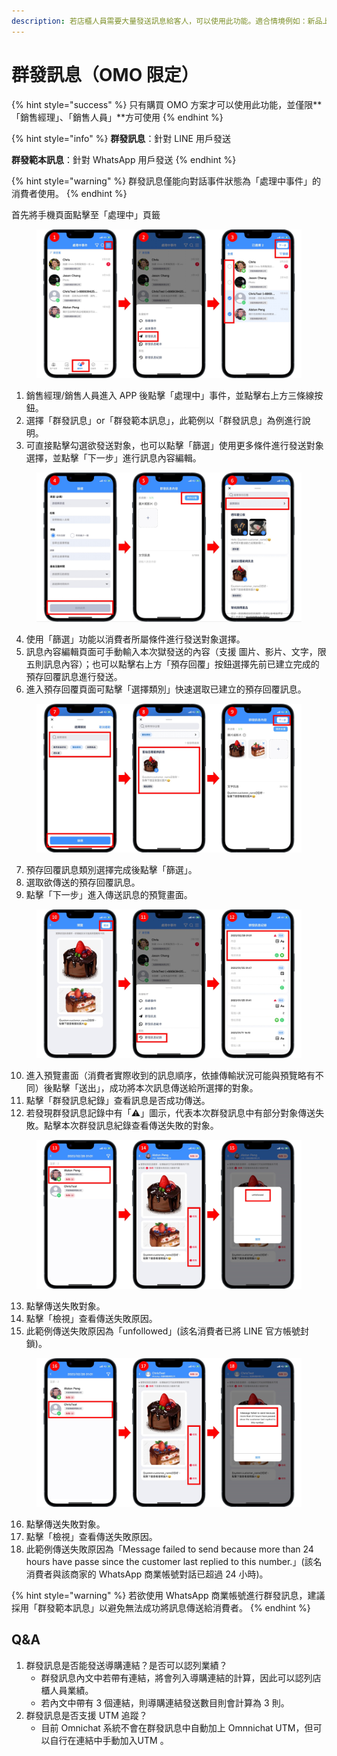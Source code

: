 ```yaml
---
description: 若店櫃人員需要大量發送訊息給客人，可以使用此功能。適合情境例如：新品上市或者門市活動，吸引客人主動詢問
---
```


# 群發訊息（OMO 限定）

{% hint style="success" %}
只有購買 OMO 方案才可以使用此功能，並僅限**「銷售經理」、「銷售人員」**方可使用
{% endhint %}

{% hint style="info" %}
**群發訊息**：針對 LINE 用戶發送

**群發範本訊息**：針對 WhatsApp 用戶發送
{% endhint %}

{% hint style="warning" %}
群發訊息僅能向對話事件狀態為「處理中事件」的消費者使用。
{% endhint %}

首先將手機頁面點擊至「處理中」頁籤

<figure><img src="../../.gitbook/assets/流程1.jpg" alt=""><figcaption></figcaption></figure>

1. 銷售經理/銷售人員進入 APP 後點擊「處理中」事件，並點擊右上方三條線按鈕。
2. 選擇「群發訊息」or「群發範本訊息」，此範例以「群發訊息」為例進行說明。
3. 可直接點擊勾選欲發送對象，也可以點擊「篩選」使用更多條件進行發送對象選擇，並點擊「下一步」進行訊息內容編輯。

<figure><img src="../../.gitbook/assets/流程2.jpg" alt=""><figcaption></figcaption></figure>

4. 使用「篩選」功能以消費者所屬條件進行發送對象選擇。
5. 訊息內容編輯頁面可手動輸入本次獄發送的內容（支援 圖片、影片、文字，限五則訊息內容）；也可以點擊右上方「預存回覆」按鈕選擇先前已建立完成的預存回覆訊息進行發送。
6. 進入預存回覆頁面可點擊「選擇類別」快速選取已建立的預存回覆訊息。

<figure><img src="../../.gitbook/assets/流程3.jpg" alt=""><figcaption></figcaption></figure>

7. 預存回覆訊息類別選擇完成後點擊「篩選」。
8. 選取欲傳送的預存回覆訊息。
9. 點擊「下一步」進入傳送訊息的預覽畫面。

<figure><img src="../../.gitbook/assets/流程4.jpg" alt=""><figcaption></figcaption></figure>

10. 進入預覽畫面（消費者實際收到的訊息順序，依據傳輸狀況可能與預覽略有不同）後點擊「送出」，成功將本次訊息傳送給所選擇的對象。
11. 點擊「群發訊息紀錄」查看訊息是否成功傳送。
12. 若發現群發訊息記錄中有「⚠」︎圖示，代表本次群發訊息中有部分對象傳送失敗。點擊本次群發訊息紀錄查看傳送失敗的對象。

<figure><img src="../../.gitbook/assets/流程5.jpg" alt=""><figcaption></figcaption></figure>

13. 點擊傳送失敗對象。
14. 點擊「檢視」查看傳送失敗原因。
15. 此範例傳送失敗原因為「unfollowed」(該名消費者已將 LINE 官方帳號封鎖)。

<figure><img src="../../.gitbook/assets/流程6.jpg" alt=""><figcaption></figcaption></figure>

16. 點擊傳送失敗對象。
17. 點擊「檢視」查看傳送失敗原因。
18. 此範例傳送失敗原因為「Message failed to send because more than 24 hours have passe since the customer last replied to this number.」(該名消費者與該商家的 WhatsApp 商業帳號對話已超過 24 小時)。

{% hint style="warning" %}
若欲使用 WhatsApp 商業帳號進行群發訊息，建議採用「群發範本訊息」以避免無法成功將訊息傳送給消費者。
{% endhint %}

## Q\&A

1. 群發訊息是否能發送導購連結？是否可以認列業績？
   * 群發訊息內文中若帶有連結，將會列入導購連結的計算，因此可以認列店櫃人員業績。
   * 若內文中帶有 3 個連結，則導購連結發送數目則會計算為 3 則。
2. 群發訊息是否支援 UTM 追蹤？
   * 目前 Omnichat 系統不會在群發訊息中自動加上 Omnnichat UTM，但可以自行在連結中手動加入UTM 。
